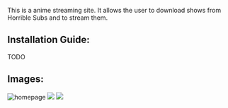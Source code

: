 This is a anime streaming site. It allows the user to download shows from Horrible Subs and to stream them.


## Installation Guide:

TODO



## Images:
![homepage](https://github.com/KspPaul/anime-stream/blob/master/images/img1.JPG)
![](https://github.com/KspPaul/anime-stream/blob/master/images/img2.JPG)
![](https://github.com/KspPaul/anime-stream/blob/master/images/img3.JPG)
